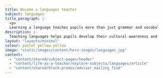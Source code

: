 ```yaml
---
title: Become a languages teacher
subject: languages
title_paragraph: |-
  <p>
  Learning a language teaches pupils more than just grammar and vocabulary. As a languages teacher, you'll help pupils gain a greater appreciation and understanding of the world.</p>
description: |-
  Teaching languages helps pupils develop their cultural awareness and communication skills. Explore what you'll teach and what funding is available for training.
layout: "layouts/minimal"
colour: pastel yellow-yellow
image: "static/images/content/hero-images/languages.jpg"
content:
  - "content/shared/subject-pages/header"
  - "content/life-as-a-teacher/explore-subjects/languages/article"
  - "content/shared/block-promos/adviser_mailing_find"
---
```

